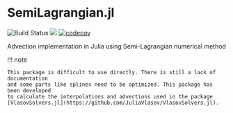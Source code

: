 # SemiLagrangian.jl


![Build Status](https://github.com/juliavlasov/SemiLagrangian.jl/workflows/CI/badge.svg)
[![](https://img.shields.io/badge/docs-latest-blue.svg)](https://juliavlasov.github.io/SemiLagrangian.jl/dev)
[![codecov](https://codecov.io/gh/JuliaVlasov/SemiLagrangian.jl/branch/master/graph/badge.svg)](https://codecov.io/gh/JuliaVlasov/SemiLagrangian.jl)

Advection implementation in Julia using Semi-Lagrangian numerical method

!!! note

    This package is difficult to use directly. There is still a lack of documentation 
    and some parts like splines need to be optimized. This package has been developed 
    to calculate the interpolations and advections used in the package 
    [VlasovSolvers.jl](https://github.com/JuliaVlasov/VlasovSolvers.jl).
